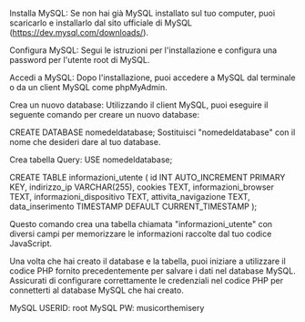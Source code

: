 Installa MySQL: Se non hai già MySQL installato sul tuo computer, puoi scaricarlo e installarlo dal sito ufficiale di MySQL (https://dev.mysql.com/downloads/).

Configura MySQL: Segui le istruzioni per l'installazione e configura una password per l'utente root di MySQL.

Accedi a MySQL: Dopo l'installazione, puoi accedere a MySQL dal terminale o da un client MySQL come phpMyAdmin.

Crea un nuovo database: Utilizzando il client MySQL, puoi eseguire il seguente comando per creare un nuovo database:


CREATE DATABASE nomedeldatabase;
Sostituisci "nomedeldatabase" con il nome che desideri dare al tuo database.

Crea tabella
Query: 
USE nomedeldatabase;

CREATE TABLE informazioni_utente (
    id INT AUTO_INCREMENT PRIMARY KEY,
    indirizzo_ip VARCHAR(255),
    cookies TEXT,
    informazioni_browser TEXT,
    informazioni_dispositivo TEXT,
    attivita_navigazione TEXT,
    data_inserimento TIMESTAMP DEFAULT CURRENT_TIMESTAMP
);

Questo comando crea una tabella chiamata "informazioni_utente" con diversi campi per memorizzare le informazioni raccolte dal tuo codice JavaScript.

Una volta che hai creato il database e la tabella, puoi iniziare a utilizzare il codice PHP fornito precedentemente per salvare i dati nel database MySQL. Assicurati di configurare correttamente le credenziali nel codice PHP per connetterti al database MySQL che hai creato.


MySQL USERID: root
MySQL PW: 
musicorthemisery